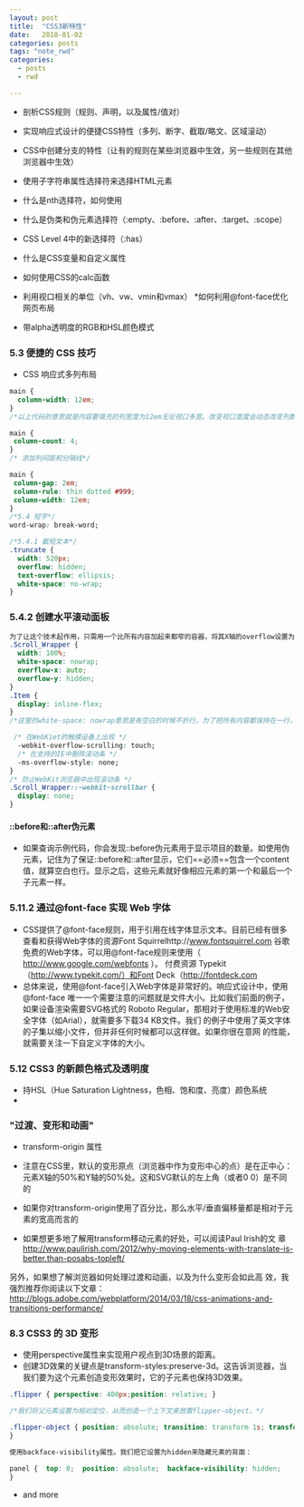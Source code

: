 ```yaml
---
layout: post
title:  "CSS3新特性"
date:   2018-01-02
categories: posts
tags: "note_rwd"
categories:
  - posts
  - rwd

---
```

* 剖析CSS规则（规则、声明，以及属性/值对）
* 实现响应式设计的便捷CSS特性（多列、断字、截取/略文、区域滚动）


* CSS中创建分支的特性（让有的规则在某些浏览器中生效，另一些规则在其他浏览器中生效）
* 使用子字符串属性选择符来选择HTML元素
* 什么是nth选择符，如何使用
* 什么是伪类和伪元素选择符（:empty、:before、:after、:target、:scope）
* CSS Level 4中的新选择符（:has）
* 什么是CSS变量和自定义属性
* 如何使用CSS的calc函数
* 利用视口相关的单位（vh、vw、vmin和vmax）
*如何利用@font-face优化网页布局
* 带alpha透明度的RGB和HSL颜色模式

### 5.3 便捷的 CSS 技巧
* CSS 响应式多列布局
```css
main { 
  column-width: 12em; 
} 
/*以上代码的意思就是内容要填充的列宽度为12em无论视口多宽。改变视口宽度会动态改变列数。 固定列数，可变宽度*/

main { 
 column-count: 4; 
} 
/* 添加列间距和分隔线*/

main { 
 column-gap: 2em; 
 column-rule: thin dotted #999; 
 column-width: 12em; 
} 
/*5.4 短字*/
word-wrap: break-word; 

/*5.4.1 截短文本*/
.truncate { 
  width: 520px; 
  overflow: hidden; 
  text-overflow: ellipsis; 
  white-space: no-wrap; 
} 
```
### 5.4.2 创建水平滚动面板

```css
为了让这个技术起作用，只需用一个比所有内容加起来都窄的容器，将其X轴的overflow设置为auto。这样，它会在空间足够的情况下不提供滚动机制，而在空间不够时显示滚动条。
.Scroll_Wrapper { 
  width: 100%; 
  white-space: nowrap; 
  overflow-x: auto; 
  overflow-y: hidden; 
} 
.Item { 
  display: inline-flex; 
} 
/*这里的white-space: nowrap意思是有空白的时候不折行。为了把所有内容都保持在一行，我们设置了所有子元素为行内元素。虽然使用的是inline-flex，其实inline-block或inline-table都可以。*/

 /* 在WebKiet的触摸设备上出现 */ 
  -webkit-overflow-scrolling: touch; 
  /* 在支持的IE中删除滚动条 */ 
  -ms-overflow-style: none; 
} 
/* 防止WebKit浏览器中出现滚动条 */ 
.Scroll_Wrapper::-webkit-scrollbar { 
  display: none; 
} 
```

#### ::before和::after伪元素
* 如果查询示例代码，你会发现::before伪元素用于显示项目的数量。如使用伪元素，记住为了保证::before和::after显示，它们==必须==包含一个content值，就算空白也行。显示之后，这些元素就好像相应元素的第一个和最后一个子元素一样。

### 5.11.2 通过@font-face 实现 Web 字体
* CSS提供了@font-face规则，用于引用在线字体显示文本。目前已经有很多查看和获得Web字体的资源Font Squirrelhttp://www.fontsquirrel.com
谷歌免费的Web字体，可以用@font-face规则来使用（ http://www.google.com/webfonts ）。 
付费资源 Typekit（http://www.typekit.com/）和Font Deck（http://fontdeck.com
* 总体来说，使用@font-face引入Web字体是非常好的。响应式设计中，使用@font-face
唯一一个需要注意的问题就是文件大小。比如我们前面的例子，如果设备渲染需要SVG格式的
Roboto Regular，那相对于使用标准的Web安全字体（如Arial），就需要多下载34 KB文件。我们
的例子中使用了英文字体的子集以缩小文件，但并非任何时候都可以这样做。如果你很在意网
的性能，就需要关注一下自定义字体的大小。


### 5.12 CSS3 的新颜色格式及透明度

* 持HSL（Hue Saturation Lightness，色相、饱和度、亮度）颜色系统
* 


### "过渡、变形和动画"

* transform-origin 属性

* 注意在CSS里，默认的变形原点（浏览器中作为变形中心的点）是在正中心：元素X轴的50%和Y轴的50%处。这和SVG默认的左上角（或者0 0）是不同的
* 如果你对transform-origin使用了百分比，那么水平/垂直偏移量都是相对于元素的宽高而言的


* 如果想更多地了解用transform移动元素的好处，可以阅读Paul Irish的文
章 http://www.paulirish.com/2012/why-moving-elements-with-translate-is-better.than-posabs-topleft/

另外，如果想了解浏览器如何处理过渡和动画，以及为什么变形会如此高
效，我强烈推荐你阅读以下文章：
http://blogs.adobe.com/webplatform/2014/03/18/css-animations-and-transitions-performance/

### 8.3 CSS3 的 3D 变形
* 使用perspective属性来实现用户视点到3D场景的距离。
* 创建3D效果的关键点是transform-styles:preserve-3d。这告诉浏览器，当我们要为这个元素创造变形效果时，它的子元素也保持3D效果。

``` css
.flipper { perspective: 400px;position: relative; } 

/*我们将父元素设置为相对定位，从而创造一个上下文来放置flipper-object。*/

.flipper-object { position: absolute; transition: transform 1s; transform-style: preserve-3d; 
} 

使用backface-visibility属性。我们把它设置为hidden来隐藏元素的背面：

panel {  top: 0;  position: absolute;  backface-visibility: hidden; 
} 
```

* and more